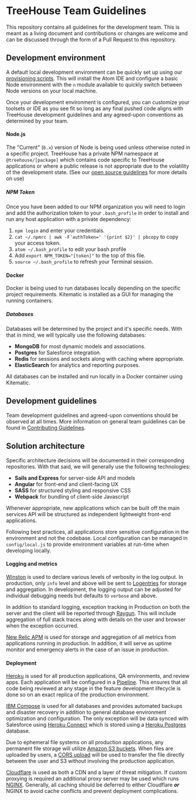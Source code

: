 # TreeHouse Team Guidelines

This repository contains all guidelines for the development team. This is meant as a living document and contributions or changes are welcome and can be discussed through the form of a Pull Request to this repository.

## Development environment

A default local development environment can be quickly set up using our [provisioning scripts](https://github.com/treehouseaustin/environment-setup). This will install the Atom IDE and configure a basic Node environment with the `n` module available to quickly switch between Node versions on your local machine.

Once your development environment is configured, you can customize your toolsets or IDE as you see fit so long as any final pushed code aligns with TreeHouse development guidelines and any agreed-upon conventions as determined by your team.

#### Node.js

The "Current" (`6.x`) version of Node is being used unless otherwise noted in a specific project. TreeHouse has a private NPM namespace at `@treehouse/[package]` which contains code specific to TreeHouse applications or where a public release is not appropriate due to the volatility of the development state. (See our [open source guidelines](./OPEN_SOURCE.md) for more details on use)

##### NPM Token

Once you have been added to our NPM organization you will need to login and add the authorization token to your `.bash_profile` in order to install and run any host application with a private dependency:

1. `npm login` and enter your credentials.
2. `cat ~/.npmrc | awk -F'authToken=' '{print $2}' | pbcopy` to copy your access token.
3. `atom ~/.bash_profile` to edit your bash profile
4. Add `export NPM_TOKEN="[token]"` to the top of this file.
5. `source ~/.bash_profile` to refresh your Terminal session.

#### Docker

Docker is being used to run databases locally depending on the specific project requirements. Kitematic is installed as a GUI for managing the running containers.

##### Databases

Databases will be determined by the project and it's specific needs. With that in mind, we will typically use the following databases:

* **MongoDB** for most dynamic models and associations.
* **Postgres** for Salesforce integration.
* **Redis**  for sessions and sockets along with caching where appropriate.
* **ElasticSearch** for analytics and reporting purposes.

All databases can be installed and run locally in a Docker container using Kitematic.

## Development guidelines

Team development guidelines and agreed-upon conventions should be observed at all times. More information on general team guidelines can be found in [Contributing Guidelines](./CONTRIBUTING.md).

## Solution architecture

Specific architecture decisions will be documented in their corresponding repositories. With that said, we will generally use the following technologies:

* **Sails and Express** for server-side API and models
* **Angular** for front-end and client-facing UX
* **SASS** for structured styling and responsive CSS
* **Webpack** for bundling of client-side Javascript

Whenever appropriate, new applications which can be built off the main services API will be structured as independent lightweight front-end applications.

Following best practices, all applications store sensitive configuration in the environment and not the codebase. Local configuration can be managed in `config/local.js` to provide environment variables at run-time when developing locally.

#### Logging and metrics

[Winston](http://GitHub.com/winstonjs/winston) is used to declare various levels of verbosity in the log output. In production, only `info` level and above will be sent to [Logentries](https://logentries.com) for storage and aggregation. In development, the logging output can be adjusted for individual debugging needs but defaults to `verbose` and above.

In addition to standard logging, exception tracking in Production on both the server and the client will be reported through [Raygun](https://raygun.io/products/crash-reporting). This will include aggregation of full stack traces along with details on the user and browser when the exception occurred.

[New Relic APM](http://newrelic.com/application-monitoring) is used for storage and aggregation of all metrics from applications running in production. In addition, it will serve as uptime monitor and emergency alerts in the case of an issue in production.

#### Deployment

[Heroku](https://www.heroku.com) is used for all production applications, QA environments, and review apps. Each application will be configured in a [Pipeline](https://devcenter.heroku.com/articles/pipelines). This ensures that all code being reviewed at any stage in the feature development lifecycle is done so on an exact replica of the production environment.

[IBM Compose](https://www.compose.io) is used for all databases and provides automated backups and disaster recovery in addition to general database environment optimization and configuration. The only exception will be  data synced with Salesforce using [Heroku Connect](https://www.heroku.com/connect) which is stored using a [Heroku Postgres](https://www.heroku.com/postgres) database.

Due to ephemeral file systems on all production applications, any permanent file storage will utilize [Amazon S3 buckets](https://aws.amazon.com/s3/). When files are uploaded by users, a [CORS upload](https://aws.amazon.com/blogs/aws/amazon-s3-cross-origin-resource-sharing/) will be used to transfer the file directly between the user and S3 without involving the production application.

[Cloudflare](https://www.cloudflare.com) is used as both a CDN and a layer of threat mitigation. If custom proxying is required an additional proxy server may be used which runs [NGINX](http://nginx.org). Generally, all caching should be deferred to either Cloudflare **_or_** NGINX to avoid cache conflicts and prevent deployment complications.
